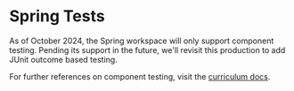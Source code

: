 # Spring Tests

As of October 2024, the Spring workspace will only support component testing. Pending its support in the future, we'll revisit this production to add JUnit outcome based testing.

For further references on component testing, visit the [curriculum docs](https://curriculum-documentation.codecademy.com/tests/component-tests/).